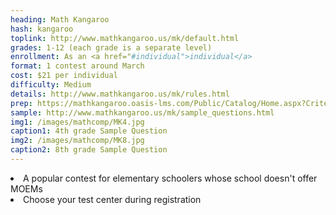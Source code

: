```yaml
---
heading: Math Kangaroo
hash: kangaroo
toplink: http://www.mathkangaroo.us/mk/default.html
grades: 1-12 (each grade is a separate level)
enrollment: As an <a href="#individual">individual</a>
format: 1 contest around March
cost: $21 per individual
difficulty: Medium
details: http://www.mathkangaroo.us/mk/rules.html
prep: https://mathkangaroo.oasis-lms.com/Public/Catalog/Home.aspx?Criteria=8&tab=2
sample: http://www.mathkangaroo.us/mk/sample_questions.html
img1: /images/mathcomp/MK4.jpg
caption1: 4th grade Sample Question
img2: /images/mathcomp/MK8.jpg
caption2: 8th grade Sample Question
---
```


<li>A popular contest for elementary schoolers whose school doesn't offer MOEMs</li>
<li>Choose your test center during registration</li>